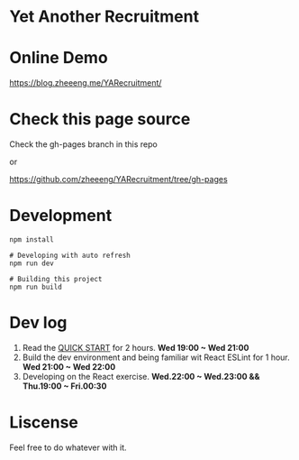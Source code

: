 # Yet Another Recruitment

# Online Demo

<https://blog.zheeeng.me/YARecruitment/>

# Check this page source

Check the gh-pages branch in this repo

or

<https://github.com/zheeeng/YARecruitment/tree/gh-pages>

# Development

```
npm install

# Developing with auto refresh
npm run dev

# Building this project 
npm run build
```

# Dev log

1. Read the [QUICK START](https://facebook.github.io/react/docs/getting-started.html) for 2 hours. **Wed 19:00 ~ Wed 21:00**
2. Build the dev environment and being familiar wit React ESLint for 1 hour. **Wed 21:00 ~ Wed 22:00**
3. Developing on the React exercise. **Wed.22:00 ~ Wed.23:00 && Thu.19:00 ~ Fri.00:30**

# Liscense

Feel free to do whatever with it.

